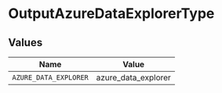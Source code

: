 # OutputAzureDataExplorerType


## Values

| Name                  | Value                 |
| --------------------- | --------------------- |
| `AZURE_DATA_EXPLORER` | azure_data_explorer   |